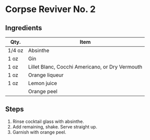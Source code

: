 # Corpse Reviver No. 2

## Ingredients

| Qty.   | Item                                            |
| ------ | ----------------------------------------------- |
| 1/4 oz | Absinthe                                        |
| 1 oz   | Gin                                             |
| 1 oz   | Lillet Blanc, Cocchi Americano, or Dry Vermouth |
| 1 oz   | Orange liqueur                                  |
| 1 oz   | Lemon juice                                     |
|        | Orange peel                                     |

## Steps

1. Rinse cocktail glass with absinthe.
1. Add remaining, shake. Serve straight up.
1. Garnish with orange peel.
